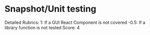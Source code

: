 # Snapshot/Unit testing

Detailed Rubrics: 1: If a GUI React Component is not covered
-0.5: If a library function is not tested
Score: 4